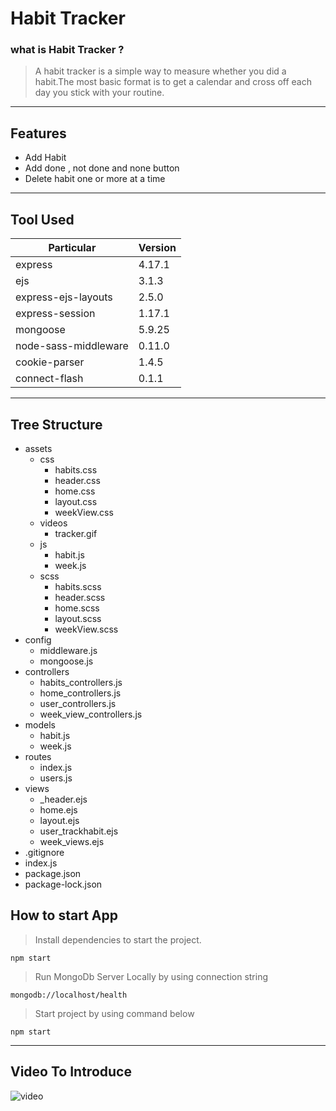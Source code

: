 # Habit Tracker

### what is Habit Tracker ?
>A habit tracker is a simple way to measure whether you did a habit.The most basic format is to get a calendar and cross off each day you stick with your routine.

___

## Features
* Add Habit
* Add done , not done and none button 
* Delete habit one or more at a time

---

## Tool Used
| Particular | Version |
|------------|---------|
| express    | 4.17.1  |
| ejs        | 3.1.3   |
| express-ejs-layouts| 2.5.0|
| express-session | 1.17.1 |
| mongoose |5.9.25 |
| node-sass-middleware |0.11.0|
| cookie-parser |1.4.5 |
| connect-flash | 0.1.1 |

---

## Tree Structure
* assets
    * css
        * habits.css
        * header.css
        * home.css
        * layout.css
        * weekView.css
    * videos 
        * tracker.gif
    * js
        * habit.js
        * week.js
    * scss
        * habits.scss
        * header.scss
        * home.scss
        * layout.scss
        * weekView.scss 
* config
    * middleware.js
    * mongoose.js
* controllers
    * habits_controllers.js
    * home_controllers.js
    * user_controllers.js
    * week_view_controllers.js
* models
    * habit.js
    * week.js
* routes 
    * index.js
    * users.js
* views
    * _header.ejs
    * home.ejs
    * layout.ejs
    * user_trackhabit.ejs
    * week_views.ejs
* .gitignore
* index.js
* package.json
* package-lock.json

## How to start App
>Install dependencies to start the project.

```
npm start   
```


>Run MongoDb Server Locally by using connection string
```
mongodb://localhost/health
```
>Start project by using command below
```
npm start
```

---

## Video To Introduce

![video](/assets/images/tracker.gif)
